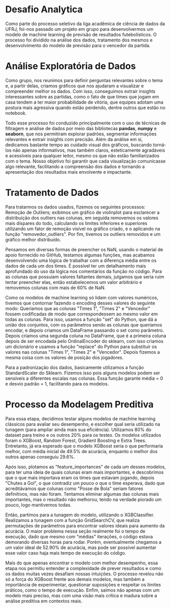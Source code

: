 # Desafio Analytica

Como parte do processo seletivo da liga acadêmica de ciência de dados da UFRJ, foi-nos passado um projeto em grupo para desenvolvermos um modelo de machine learning de previsão de resultados futebolísticos. O processo foi dividido na análise dos dados, tratamento dos mesmos e desenvolvimento do modelo de previsão para o vencedor da partida.

# Análise Exploratória de Dados

Como grupo, nos reunimos para definir perguntas relevantes sobre o tema e, a partir delas, criamos gráficos que nos ajudaram a visualizar e compreender melhor os dados. Com isso, conseguimos extrair insights interessantes sobre as partidas, como o fato de que times que jogam em casa tendem a ter maior probabilidade de vitória, que equipes adotam uma postura mais agressiva quando estão perdendo, dentre outros que estão no notebook. 

Todo esse processo foi conduzido principalmente com o uso de técnicas de filtragem e análise de dados por meio das bibliotecas **pandas**, **numpy** e **seaborn**, que nos permitiram explorar padrões, segmentar informações relevantes e extrair insights com precisão. Além da análise em si, dedicamos bastante tempo ao cuidado visual dos gráficos, buscando torná-los não apenas informativos, mas também claros, esteticamente agradáveis e acessíveis para qualquer leitor, mesmo os que não estão familiarizados com o tema. Nosso objetivo foi garantir que cada visualização comunicasse algo relevante, facilitando a compreensão dos dados e tornando a apresentação dos resultados mais envolvente e impactante.

# Tratamento de Dados

Para tratarmos os dados usados, fizemos os seguintes processos: Remoção de Outliers; exibimos um gráfico de violinplot para esclarecer a distribuição dos outliers nas colunas, em seguida removemos os valores mais díspares do todo, calculando os limites inferiores e superiores utilizando um fator de remoção visível no gráfico criado, e o aplicando na função "removedor_outliers". Por fim, tivemos os outliers removidos e um gráfico melhor distribuído.

Pensamos em diversas formas de preencher os NaN, usando o material de apoio fornecido no GitHub, testamos algumas funções, mas acabamos desenvolvendo uma lógica de trabalhar com a diferença média entre os dados de cada um dos times. É possível ter um detalhamento mais aprofundado do uso da lógica nos comentários da função no código. Para as colunas que possuíam valores faltantes demais, julgamos que seria ruim tentar preencher elas, então estabelecemos um valor arbitrário e removemos colunas com mais de 60% de NaN.

Como os modelos de machine learning só lidam com valores numéricos, tivemos que contornar fazendo o encoding desses valores do seguinte modo: Queríamos que as colunas "Times 1", "Times 2" e "Vencedor" fossem codificadas de modo que correspondessem ao mesmo valor em todas as colunas. Para isso, usamos a função "set" do Python, que dá a união dos conjuntos, com os parâmetros sendo as colunas que queríamos encodar, e depois criamos um DataFrame passando o set como parâmetro. Depois criamos uma segunda coluna no DataFrame, que é a primeira coluna depois de ser encodada pelo OrdinalEncoder do sklearn, com isso criamos um dicionário e usamos a função "replace" do Python para substituir os valores nas colunas "Times 1", "Times 2" e "Vencedor". Depois fizemos a mesma coisa com os valores de posição dos jogadores. 

Para a padronização dos dados, basicamente utilizamos a função StandardScaler do Sklearn. Fizemos isso pois alguns modelos podem ser sensíveis a diferentes escalas nas colunas. Essa função garante média = 0 e desvio padrão = 1, facilitando para os modelos.  

# Processo da Modelagem Preditiva

Para essa etapa, decidimos testar alguns modelos de machine learning clássicos para avaliar seu desempenho, e escolher qual seria utilizado na tunagem (para ampliar ainda mais sua eficiência). Utilizamos 80% do dataset para treino e os outros 20% para os testes. Os modelos utilizados foram o XGBoost, Random Forest, Gradient Boosting e Extra Trees. Entretanto, já era esperado que o modelo XGBoost seria o que performaria melhor, com média inicial de 49.5% de acurácia, enquanto o melhor dos outros apenas conseguiu 29.6%.

Após isso, plotamos as "feature_importances" de cada um desses modelos, para ter uma ideia de quais colunas eram mais importantes, e descobrimos que o que mais importava eram os times que estavam jogando, depois "Chutes a Gol", o que contradiz um pouco o que o time esperava, dado que acreditávamos que colunas como "Posse de Bola" seriam fatores definitivos, mas não foram. Tentamos eliminar algumas das colunas mais importantes, mas o resultado não melhorou, tendo na verdade piorado um pouco, logo mantivemos todas.

Então, partimos para a tunagem do modelo, utilizando o XGBClassifier. Realizamos a tunagem com a função GridSearchCV, que realiza permutações de parâmetros para encontrar valores ideais para aumento da acurácia. O maior problema nessa seção realmente foi o tempo de execução, dado que mesmo com "médias" iterações, o código estava demorando diversas horas para rodar. Porém, eventualmente chegamos a um valor ideal de 52.90% de acurácia, mas pode ser possível aumentar esse valor caso haja mais tempo de execução do código.

Mais do que apenas encontrar o modelo com melhor desempenho, essa etapa nos permitiu entender a complexidade de prever resultados e como os dados muitas vezes desafiam nossas intuições. O processo revelou não só a força do XGBoost frente aos demais modelos, mas também a importância de experimentar, questionar suposições e respeitar os limites práticos, como o tempo de execução. Enfim, saímos não apenas com um modelo mais preciso, mas com uma visão mais crítica e madura sobre a análise preditiva em contextos reais.